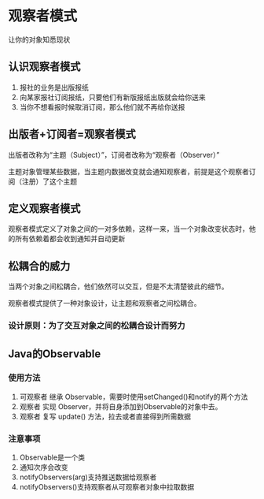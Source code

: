 # 观察者模式

让你的对象知悉现状

## 认识观察者模式
1. 报社的业务是出版报纸
2. 向某家报社订阅报纸，只要他们有新版报纸出版就会给你送来
3. 当你不想看报时候取消订阅，那么他们就不再给你送报

## 出版者+订阅者=观察者模式

出版者改称为“主题（Subject）”，订阅者改称为“观察者（Observer）”

主题对象管理某些数据，当主题内数据改变就会通知观察者，前提是这个观察者订阅（注册）了这个主题

## 定义观察者模式

观察者模式定义了对象之间的一对多依赖，这样一来，当一个对象改变状态时，他的所有依赖着都会收到通知并自动更新

## 松耦合的威力

当两个对象之间松耦合，他们依然可以交互，但是不太清楚彼此的细节。

观察者模式提供了一种对象设计，让主题和观察者之间松耦合。

### 设计原则：为了交互对象之间的松耦合设计而努力

## Java的Observable

### 使用方法
1. 可观察者 继承 Observable，需要时使用setChanged()和notify的两个方法
2. 观察者 实现 Observer，并将自身添加到Observable的对象中去。
3. 观察者 复写 update() 方法，拉去或者直接得到所需数据

### 注意事项
1. Observable是一个类
2. 通知次序会改变
3. notifyObservers(arg)支持推送数据给观察者
4. notifyObservers()支持观察者从可观察者对象中拉取数据


 